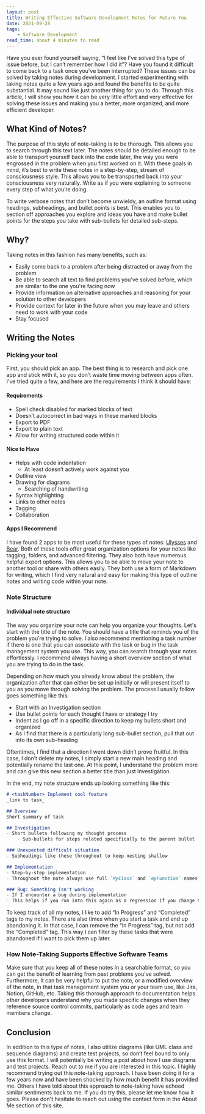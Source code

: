 ```yaml
---
layout: post
title: Writing Effective Software Development Notes for Future You
date: 2021-09-28
tags: 
    - Software Development
read_time: about 4 minutes to read
---
```


Have you ever found yourself saying, “I feel like I've solved this type of issue before, but I can’t remember how I did it”? Have you found it difficult to come back to a task once you've been interrupted? These issues can be solved by taking notes during development. I started experimenting with taking notes quite a few years ago and found the benefits to be quite substantial. It may sound like just another thing for you to do. Through this article, I will show you how it can be very little effort and very effective for solving these issues and making you a better, more organized, and more efficient developer. 

## What Kind of Notes?
The purpose of this style of note-taking is to be thorough. This allows you to search through this text later. The notes should be detailed enough to be able to transport yourself back into the code later, the way you were engrossed in the problem when you first worked on it. With these goals in mind, it’s best to write these notes in a step-by-step, stream of consciousness style. This allows you to be transported back into your consciousness very naturally. Write as if you were explaining to someone every step of what you’re doing. 

To write verbose notes that don’t become unwieldy, an outline format using headings, subheadings, and bullet points is best. This enables you to section off approaches you explore and ideas you have and make bullet points for the steps you take with sub-bullets for detailed sub-steps.

## Why?
Taking notes in this fashion has many benefits, such as:
- Easily come back to a problem after being distracted or away from the problem
- Be able to search all text to find problems you've solved before, which are similar to the one you're facing now
- Provide information on alternative approaches and reasoning for your solution to other developers
- Provide context for later in the future when you may leave and others need to work with your code
- Stay focused

## Writing the Notes
### Picking your tool
First, you should pick an app. The best thing is to research and pick one app and stick with it, so you don’t waste time moving between apps often. I've tried quite a few, and here are the requirements I think it should have:

#### Requirements
- Spell check disabled for marked blocks of text
- Doesn’t autocorrect in bad ways in these marked blocks
- Export to PDF
- Export to plain text
- Allow for writing structured code within it

#### Nice to Have
- Helps with code indentation
	- At least doesn’t actively work against you
- Outline view
- Drawing for diagrams
	- Searching of handwriting
- Syntax highlighting
- Links to other notes
- Tagging
- Collaboration

#### Apps I Recommend
I have found 2 apps to be most useful for these types of notes: [Ulysses](https://ulysses.app/) and [Bear](https://bear.app/). Both of these tools offer great organization options for your notes like tagging, folders, and advanced filtering. They also both have numerous helpful export options. This allows you to be able to move your note to another tool or share with others easily. They both use a form of Markdown for writing, which I find very natural and easy for making this type of outline notes and writing code within your note. 

### Note Structure
#### Individual note structure
The way you organize your note can help you organize your thoughts. Let's start with the title of the note. You should have a title that reminds you of the problem you’re trying to solve. I also recommend mentioning a task number if there is one that you can associate with the task or bug in the task management system you use. This way, you can search through your notes effortlessly. 
I recommend always having a short overview section of what you are trying to do in the task. 

Depending on how much you already know about the problem, the organization after that can either be set up initially or will present itself to you as you move through solving the problem. The process I usually follow goes something like this:

- Start with an Investigation section
- Use bullet points for each thought I have or strategy I try
- Indent as I go off in a specific direction to keep my bullets short and organized
- As I find that there is a particularly long sub-bullet section, pull that out into its own sub-heading

Oftentimes, I find that a direction I went down didn’t prove fruitful. In this case, I don’t delete my notes, I simply start a new main heading and potentially rename the last one. At this point, I understand the problem more and can give this new section a better title than just Investigation. 

In the end, my note structure ends up looking something like this:

```md
# <taskNumber> Implement cool feature
_link to task_

## Overview
Short summary of task

## Investigation
- Short bullets following my thought process
	- Sub-bullets for steps related specifically to the parent bullet

### Unexpected difficult situation
- Subheadings like these throughout to keep nesting shallow

## Implementation
- Step-by-step implementation
- Throughout the note always use full `MyClass` and `myFunction` names to make searching easier

### Bug: Something isn't working
- If I encounter a bug during implementation
- This helps if you run into this again as a regression if you change things later
```

To keep track of all my notes, I like to add “In Progress” and “Completed” tags to my notes. There are also times when you start a task and end up abandoning it. In that case, I can remove the “In Progress” tag, but not add the “Completed” tag. This way I can filter by these tasks that were abandoned if I want to pick them up later. 

### How Note-Taking Supports Effective Software Teams
Make sure that you keep all of these notes in a searchable format, so you can get the benefit of learning from past problems you've solved. Furthermore, it can be very helpful to put the note, or a modified overview of the note, in that task management system you or your team use, like Jira, Notion, GitHub, etc. Taking this thorough approach to documentation helps other developers understand why you made specific changes when they reference source control commits, particularly as code ages and team members change. 

## Conclusion
In addition to this type of notes, I also utilize diagrams (like UML class and sequence diagrams) and create test projects, so don’t feel bound to only use this format. I will potentially be writing a post about how I use diagrams and test projects. Reach out to me if you are interested in this topic. I highly recommend trying out this note-taking approach. I have been doing it for a few years now and have been shocked by how much benefit it has provided me. Others I have told about this approach to note-taking have echoed similar sentiments back to me. If you do try this, please let me know how it goes. Please don't hesitate to reach out using the contact form in the About Me section of this site.